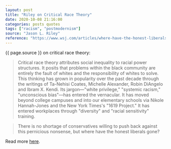 ```yaml
---
layout: post
title: "Riley on Critical Race Theory"
date: 2020-10-08 21:16:00
categories: posts quotes
tags: ["racism", "postmodernism"]
source: "Jason L. Riley"
reference: "https://www.wsj.com/articles/where-have-the-honest-liberals-gone-11602025882"
---
```


{{ page.source }} on critical race theory:

> Critical race theory attributes social inequality to racial power structures. It posits that problems within the black community are entirely the fault of whites and the responsibility of whites to solve. This thinking has grown in popularity over the past decade through the writings of Ta-Nehisi Coates, Michelle Alexander, Robin DiAngelo and Ibram X. Kendi. Its jargon—"white privilege," "systemic racism," "unconscious bias"—has entered the vernacular. It has moved beyond college campuses and into our elementary schools via Nikole Hannah-Jones and the New York Times's "1619 Project." It has entered workplaces through "diversity" and "racial sensitivity" training.

> There is no shortage of conservatives willing to push back against this pernicious nonsense, but where have the honest liberals gone?

Read more [here]({{page.reference}}).